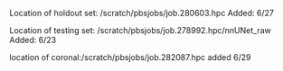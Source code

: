 Location of holdout set: /scratch/pbsjobs/job.280603.hpc
Added: 6/27

Location of testing set: /scratch/pbsjobs/job.278992.hpc/nnUNet_raw
Added: 6/23


location of coronal:/scratch/pbsjobs/job.282087.hpc
added 6/29